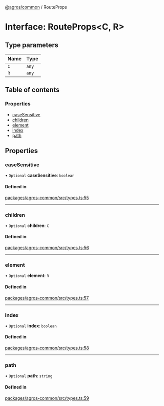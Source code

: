 [@agros/common](../index.md) / RouteProps

# Interface: RouteProps<C, R\>

## Type parameters

| Name | Type |
| :------ | :------ |
| `C` | `any` |
| `R` | `any` |

## Table of contents

### Properties

- [caseSensitive](RouteProps.md#casesensitive)
- [children](RouteProps.md#children)
- [element](RouteProps.md#element)
- [index](RouteProps.md#index)
- [path](RouteProps.md#path)

## Properties

### <a id="casesensitive" name="casesensitive"></a> caseSensitive

• `Optional` **caseSensitive**: `boolean`

#### Defined in

[packages/agros-common/src/types.ts:55](https://github.com/agrosjs/agros/blob/524cff1/packages/agros-common/src/types.ts#L55)

___

### <a id="children" name="children"></a> children

• `Optional` **children**: `C`

#### Defined in

[packages/agros-common/src/types.ts:56](https://github.com/agrosjs/agros/blob/524cff1/packages/agros-common/src/types.ts#L56)

___

### <a id="element" name="element"></a> element

• `Optional` **element**: `R`

#### Defined in

[packages/agros-common/src/types.ts:57](https://github.com/agrosjs/agros/blob/524cff1/packages/agros-common/src/types.ts#L57)

___

### <a id="index" name="index"></a> index

• `Optional` **index**: `boolean`

#### Defined in

[packages/agros-common/src/types.ts:58](https://github.com/agrosjs/agros/blob/524cff1/packages/agros-common/src/types.ts#L58)

___

### <a id="path" name="path"></a> path

• `Optional` **path**: `string`

#### Defined in

[packages/agros-common/src/types.ts:59](https://github.com/agrosjs/agros/blob/524cff1/packages/agros-common/src/types.ts#L59)
